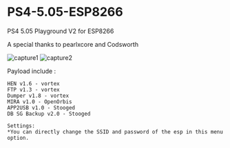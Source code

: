 # PS4-5.05-ESP8266
PS4 5.05 Playground V2 for ESP8266

A special thanks to pearlxcore and Codsworth

![capture1](https://raw.githubusercontent.com/BYdjBr/PS4-5.05-ESP8266/master/PS4ESPHost_v2_5.05.jpg)
![capture2](https://raw.githubusercontent.com/BYdjBr/PS4-5.05-ESP8266/master/PS4ESPHost_v2_5.05x.jpg)

Payload include :

    HEN v1.6 - vortex 
    FTP v1.3 - vortex
    Dumper v1.8 - vortex 
    MIRA v1.0 - OpenOrbis
    APP2USB v1.0 - Stooged
    DB SG Backup v2.0 - Stooged
    
    Settings: 
    *You can directly change the SSID and password of the esp in this menu option.

